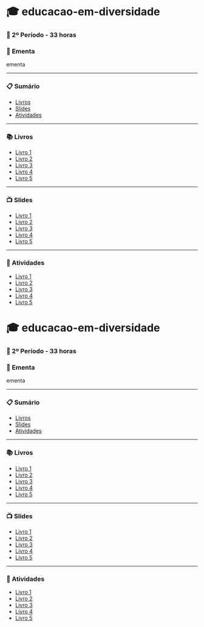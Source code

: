 
# :mortar_board: educacao-em-diversidade
### :date: 2º Período - 33 horas

### :scroll: Ementa

ementa

---

### :clipboard: Sumário

- [Livros](#books-livros)
- [Slides](#tv-slides)
- [Atividades](#pencil-atividades)

---

### :books: Livros

- [Livro 1]()
- [Livro 2]()
- [Livro 3]()
- [Livro 4]()
- [Livro 5]()

---

### :tv: Slides

- [Livro 1]()
- [Livro 2]()
- [Livro 3]()
- [Livro 4]()
- [Livro 5]()

---

### :pencil: Atividades

- [Livro 1]()
- [Livro 2]()
- [Livro 3]()
- [Livro 4]()
- [Livro 5]()

# :mortar_board: educacao-em-diversidade
### :date: 2º Período - 33 horas

### :scroll: Ementa

ementa

---

### :clipboard: Sumário

- [Livros](#books-livros)
- [Slides](#tv-slides)
- [Atividades](#pencil-atividades)

---

### :books: Livros

- [Livro 1]()
- [Livro 2]()
- [Livro 3]()
- [Livro 4]()
- [Livro 5]()

---

### :tv: Slides

- [Livro 1]()
- [Livro 2]()
- [Livro 3]()
- [Livro 4]()
- [Livro 5]()

---

### :pencil: Atividades

- [Livro 1]()
- [Livro 2]()
- [Livro 3]()
- [Livro 4]()
- [Livro 5]()
